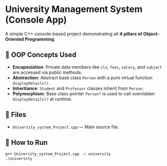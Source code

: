 # University Management System (Console App)

A simple C++ console-based project demonstrating all **4 pillars of Object-Oriented Programming**:

## 🔧 OOP Concepts Used
- **Encapsulation**: Private data members like `cls`, `fees`, `salary`, and `subject` are accessed via public methods.
- **Abstraction**: Abstract base class `Person` with a pure virtual function `displayDetails()`.
- **Inheritance**: `Student` and `Professor` classes inherit from `Person`.
- **Polymorphism**: Base class pointer `Person*` is used to call overridden `displayDetails()` at runtime.

## 📁 Files
- `University_system_Project.cpp` — Main source file.

## 🚀 How to Run

```bash
g++ University_system_Project.cpp -o university
./university
